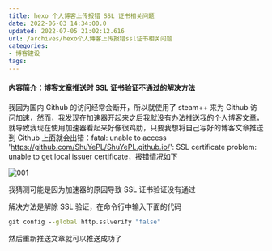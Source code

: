 ```yaml
---
title: hexo 个人博客上传报错 SSL 证书相关问题
date: 2022-06-03 14:34:00.0
updated: 2022-07-05 21:02:12.616
url: /archives/hexo个人博客上传报错ssl证书相关问题
categories: 
- 博客建设
tags: 
---
```




#### 内容简介：博客文章推送时 SSL 证书验证不通过的解决方法

<!--more-->

我因为国内 Github 的访问经常会断开，所以就使用了 steam++ 来为 Github 访问加速，然而，我发现在加速器开起来之后我就没有办法推送我的个人博客文章，就导致我现在使用加速器看起来好像很鸡肋，只要我想将自己写好的博客文章推送到 Github 上面就会出错：fatal: unable to access 'https://github.com/ShuYePL/ShuYePL.github.io/': SSL certificate problem: unable to get local issuer certificate，报错情况如下

![001](http://img.shuyepl.com/202207052100221.png)

我猜测可能是因为加速器的原因导致 SSL 证书验证没有通过

解决方法是解除 SSL 验证，在命令行中输入下面的代码

~~~cmd
git config --global http.sslverify "false"
~~~

然后重新推送文章就可以推送成功了